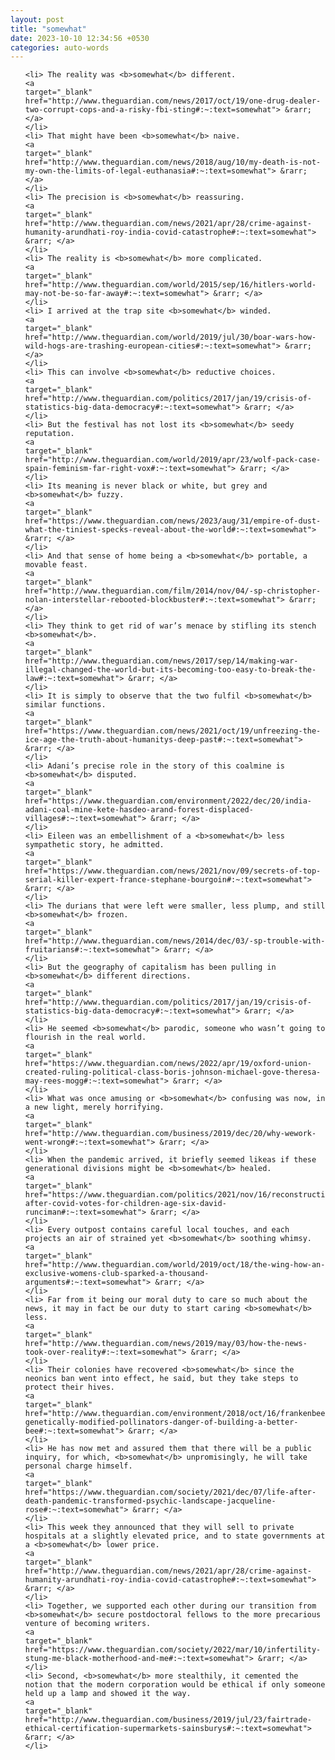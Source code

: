 ```yaml
---
layout: post
title: "somewhat"
date: 2023-10-10 12:34:56 +0530
categories: auto-words
---
```

<ol>

    <li> The reality was <b>somewhat</b> different.
    <a 
    target="_blank" 
    href="http://www.theguardian.com/news/2017/oct/19/one-drug-dealer-two-corrupt-cops-and-a-risky-fbi-sting#:~:text=somewhat"> &rarr; </a>
    </li>
    <li> That might have been <b>somewhat</b> naive.
    <a 
    target="_blank" 
    href="http://www.theguardian.com/news/2018/aug/10/my-death-is-not-my-own-the-limits-of-legal-euthanasia#:~:text=somewhat"> &rarr; </a>
    </li>
    <li> The precision is <b>somewhat</b> reassuring.
    <a 
    target="_blank" 
    href="http://www.theguardian.com/news/2021/apr/28/crime-against-humanity-arundhati-roy-india-covid-catastrophe#:~:text=somewhat"> &rarr; </a>
    </li>
    <li> The reality is <b>somewhat</b> more complicated.
    <a 
    target="_blank" 
    href="http://www.theguardian.com/world/2015/sep/16/hitlers-world-may-not-be-so-far-away#:~:text=somewhat"> &rarr; </a>
    </li>
    <li> I arrived at the trap site <b>somewhat</b> winded.
    <a 
    target="_blank" 
    href="http://www.theguardian.com/world/2019/jul/30/boar-wars-how-wild-hogs-are-trashing-european-cities#:~:text=somewhat"> &rarr; </a>
    </li>
    <li> This can involve <b>somewhat</b> reductive choices.
    <a 
    target="_blank" 
    href="http://www.theguardian.com/politics/2017/jan/19/crisis-of-statistics-big-data-democracy#:~:text=somewhat"> &rarr; </a>
    </li>
    <li> But the festival has not lost its <b>somewhat</b> seedy reputation.
    <a 
    target="_blank" 
    href="http://www.theguardian.com/world/2019/apr/23/wolf-pack-case-spain-feminism-far-right-vox#:~:text=somewhat"> &rarr; </a>
    </li>
    <li> Its meaning is never black or white, but grey and <b>somewhat</b> fuzzy.
    <a 
    target="_blank" 
    href="https://www.theguardian.com/news/2023/aug/31/empire-of-dust-what-the-tiniest-specks-reveal-about-the-world#:~:text=somewhat"> &rarr; </a>
    </li>
    <li> And that sense of home being a <b>somewhat</b> portable, a movable feast.
    <a 
    target="_blank" 
    href="http://www.theguardian.com/film/2014/nov/04/-sp-christopher-nolan-interstellar-rebooted-blockbuster#:~:text=somewhat"> &rarr; </a>
    </li>
    <li> They think to get rid of war’s menace by stifling its stench <b>somewhat</b>.
    <a 
    target="_blank" 
    href="http://www.theguardian.com/news/2017/sep/14/making-war-illegal-changed-the-world-but-its-becoming-too-easy-to-break-the-law#:~:text=somewhat"> &rarr; </a>
    </li>
    <li> It is simply to observe that the two fulfil <b>somewhat</b> similar functions.
    <a 
    target="_blank" 
    href="https://www.theguardian.com/news/2021/oct/19/unfreezing-the-ice-age-the-truth-about-humanitys-deep-past#:~:text=somewhat"> &rarr; </a>
    </li>
    <li> Adani’s precise role in the story of this coalmine is <b>somewhat</b> disputed.
    <a 
    target="_blank" 
    href="https://www.theguardian.com/environment/2022/dec/20/india-adani-coal-mine-kete-hasdeo-arand-forest-displaced-villages#:~:text=somewhat"> &rarr; </a>
    </li>
    <li> Eileen was an embellishment of a <b>somewhat</b> less sympathetic story, he admitted.
    <a 
    target="_blank" 
    href="https://www.theguardian.com/news/2021/nov/09/secrets-of-top-serial-killer-expert-france-stephane-bourgoin#:~:text=somewhat"> &rarr; </a>
    </li>
    <li> The durians that were left were smaller, less plump, and still <b>somewhat</b> frozen.
    <a 
    target="_blank" 
    href="http://www.theguardian.com/news/2014/dec/03/-sp-trouble-with-fruitarians#:~:text=somewhat"> &rarr; </a>
    </li>
    <li> But the geography of capitalism has been pulling in <b>somewhat</b> different directions.
    <a 
    target="_blank" 
    href="http://www.theguardian.com/politics/2017/jan/19/crisis-of-statistics-big-data-democracy#:~:text=somewhat"> &rarr; </a>
    </li>
    <li> He seemed <b>somewhat</b> parodic, someone who wasn’t going to flourish in the real world.
    <a 
    target="_blank" 
    href="https://www.theguardian.com/news/2022/apr/19/oxford-union-created-ruling-political-class-boris-johnson-michael-gove-theresa-may-rees-mogg#:~:text=somewhat"> &rarr; </a>
    </li>
    <li> What was once amusing or <b>somewhat</b> confusing was now, in a new light, merely horrifying.
    <a 
    target="_blank" 
    href="http://www.theguardian.com/business/2019/dec/20/why-wework-went-wrong#:~:text=somewhat"> &rarr; </a>
    </li>
    <li> When the pandemic arrived, it briefly seemed likeas if these generational divisions might be <b>somewhat</b> healed.
    <a 
    target="_blank" 
    href="https://www.theguardian.com/politics/2021/nov/16/reconstruction-after-covid-votes-for-children-age-six-david-runciman#:~:text=somewhat"> &rarr; </a>
    </li>
    <li> Every outpost contains careful local touches, and each projects an air of strained yet <b>somewhat</b> soothing whimsy.
    <a 
    target="_blank" 
    href="http://www.theguardian.com/world/2019/oct/18/the-wing-how-an-exclusive-womens-club-sparked-a-thousand-arguments#:~:text=somewhat"> &rarr; </a>
    </li>
    <li> Far from it being our moral duty to care so much about the news, it may in fact be our duty to start caring <b>somewhat</b> less.
    <a 
    target="_blank" 
    href="http://www.theguardian.com/news/2019/may/03/how-the-news-took-over-reality#:~:text=somewhat"> &rarr; </a>
    </li>
    <li> Their colonies have recovered <b>somewhat</b> since the neonics ban went into effect, he said, but they take steps to protect their hives.
    <a 
    target="_blank" 
    href="http://www.theguardian.com/environment/2018/oct/16/frankenbees-genetically-modified-pollinators-danger-of-building-a-better-bee#:~:text=somewhat"> &rarr; </a>
    </li>
    <li> He has now met and assured them that there will be a public inquiry, for which, <b>somewhat</b> unpromisingly, he will take personal charge himself.
    <a 
    target="_blank" 
    href="https://www.theguardian.com/society/2021/dec/07/life-after-death-pandemic-transformed-psychic-landscape-jacqueline-rose#:~:text=somewhat"> &rarr; </a>
    </li>
    <li> This week they announced that they will sell to private hospitals at a slightly elevated price, and to state governments at a <b>somewhat</b> lower price.
    <a 
    target="_blank" 
    href="http://www.theguardian.com/news/2021/apr/28/crime-against-humanity-arundhati-roy-india-covid-catastrophe#:~:text=somewhat"> &rarr; </a>
    </li>
    <li> Together, we supported each other during our transition from <b>somewhat</b> secure postdoctoral fellows to the more precarious venture of becoming writers.
    <a 
    target="_blank" 
    href="https://www.theguardian.com/society/2022/mar/10/infertility-stung-me-black-motherhood-and-me#:~:text=somewhat"> &rarr; </a>
    </li>
    <li> Second, <b>somewhat</b> more stealthily, it cemented the notion that the modern corporation would be ethical if only someone held up a lamp and showed it the way.
    <a 
    target="_blank" 
    href="http://www.theguardian.com/business/2019/jul/23/fairtrade-ethical-certification-supermarkets-sainsburys#:~:text=somewhat"> &rarr; </a>
    </li>